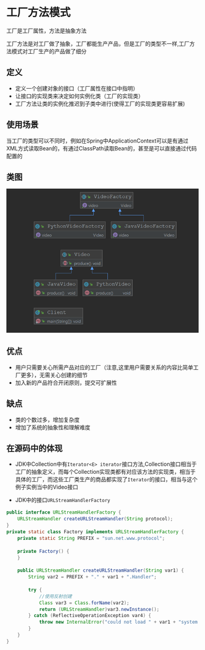 # 工厂方法模式

工厂是工厂属性，方法是抽象方法

工厂方法是对工厂做了抽象，工厂都能生产产品，但是工厂的类型不一样,工厂方法模式对工厂生产的产品做了细分



## 定义

+ 定义一个创建对象的接口（工厂属性在接口中指明）
+ 让接口的实现类来决定如何实例化类（工厂的实现类）
+ 工厂方法让类的实例化推迟到子类中进行(使得工厂的实现类更容易扩展)

## 使用场景

当工厂的类型可以不同时，例如在Spring中ApplicationContext可以是有通过XML方式读取Bean的，有通过ClassPath读取Bean的，甚至是可以直接通过代码配置的

## 类图

![UML](./1.png)

## 优点

+ 用户只需要关心所需产品对应的工厂（注意,这里用户需要关系的内容比简单工厂更多），无需关心创建的细节
+ 加入新的产品符合开闭原则，提交可扩展性

## 缺点

+ 类的个数过多，增加复杂度
+ 增加了系统的抽象性和理解难度

## 在源码中的体现

+ JDK中Collection中有`Iterator<E> iterator`接口方法,Collection接口相当于工厂的抽象定义，而每个Collection实现类都有对应该方法的实现类，相当于具体的工厂，而这些工厂类生产的商品都实现了`Iterator`的接口，相当与这个例子实例当中的Video接口

+ JDK中的接口`URLStreamHandlerFactory`
```java
public interface URLStreamHandlerFactory {
    URLStreamHandler createURLStreamHandler(String protocol);
}
private static class Factory implements URLStreamHandlerFactory {
    private static String PREFIX = "sun.net.www.protocol";

    private Factory() {
    }

    public URLStreamHandler createURLStreamHandler(String var1) {
        String var2 = PREFIX + "." + var1 + ".Handler";

        try {
            //使用反射创建
            Class var3 = Class.forName(var2);
            return (URLStreamHandler)var3.newInstance();
        } catch (ReflectiveOperationException var4) {
            throw new InternalError("could not load " + var1 + "system protocol handler", var4);
        }
    }
}
```